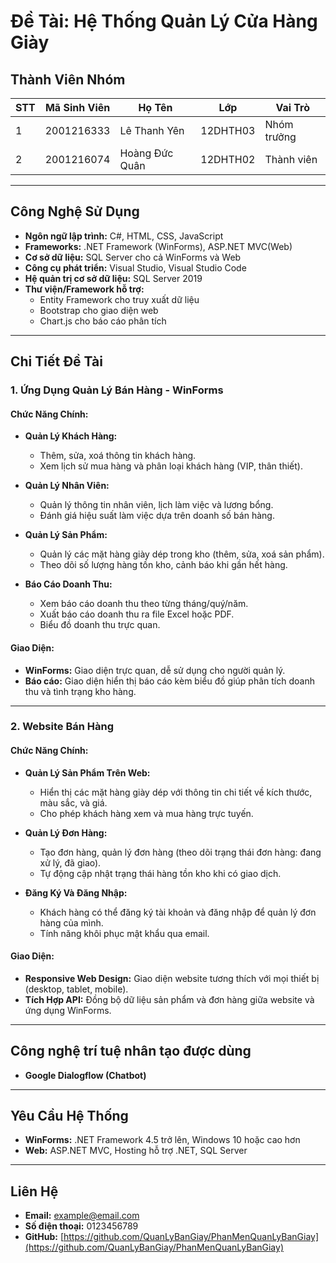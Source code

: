 # Đề Tài: Hệ Thống Quản Lý Cửa Hàng Giày

## Thành Viên Nhóm

| STT | Mã Sinh Viên  | Họ Tên          | Lớp         | Vai Trò       |
| --- | ------------- | --------------- | ----------- | ------------- |
| 1   | 2001216333    | Lê Thanh Yên     | 12DHTH03    | Nhóm trưởng   |
| 2   | 2001216074    | Hoàng Đức Quân   | 12DHTH02    | Thành viên    |

---

## Công Nghệ Sử Dụng

- **Ngôn ngữ lập trình:** C#, HTML, CSS, JavaScript
- **Frameworks:** .NET Framework (WinForms), ASP.NET MVC(Web)
- **Cơ sở dữ liệu:** SQL Server cho cả WinForms và Web
- **Công cụ phát triển:** Visual Studio, Visual Studio Code
- **Hệ quản trị cơ sở dữ liệu:** SQL Server 2019
- **Thư viện/Framework hỗ trợ:**
  - Entity Framework cho truy xuất dữ liệu
  - Bootstrap cho giao diện web
  - Chart.js cho báo cáo phân tích

---

## Chi Tiết Đề Tài

### 1. Ứng Dụng Quản Lý Bán Hàng - WinForms
#### Chức Năng Chính:
- **Quản Lý Khách Hàng:**
  - Thêm, sửa, xoá thông tin khách hàng.
  - Xem lịch sử mua hàng và phân loại khách hàng (VIP, thân thiết).
  
- **Quản Lý Nhân Viên:**
  - Quản lý thông tin nhân viên, lịch làm việc và lương bổng.
  - Đánh giá hiệu suất làm việc dựa trên doanh số bán hàng.

- **Quản Lý Sản Phẩm:**
  - Quản lý các mặt hàng giày dép trong kho (thêm, sửa, xoá sản phẩm).
  - Theo dõi số lượng hàng tồn kho, cảnh báo khi gần hết hàng.

- **Báo Cáo Doanh Thu:**
  - Xem báo cáo doanh thu theo từng tháng/quý/năm.
  - Xuất báo cáo doanh thu ra file Excel hoặc PDF.
  - Biểu đồ doanh thu trực quan.

#### Giao Diện:
- **WinForms:** Giao diện trực quan, dễ sử dụng cho người quản lý.
- **Báo cáo:** Giao diện hiển thị báo cáo kèm biểu đồ giúp phân tích doanh thu và tình trạng kho hàng.

---

### 2. Website Bán Hàng
#### Chức Năng Chính:
- **Quản Lý Sản Phẩm Trên Web:**
  - Hiển thị các mặt hàng giày dép với thông tin chi tiết về kích thước, màu sắc, và giá.
  - Cho phép khách hàng xem và mua hàng trực tuyến.

- **Quản Lý Đơn Hàng:**
  - Tạo đơn hàng, quản lý đơn hàng (theo dõi trạng thái đơn hàng: đang xử lý, đã giao).
  - Tự động cập nhật trạng thái hàng tồn kho khi có giao dịch.

- **Đăng Ký Và Đăng Nhập:**
  - Khách hàng có thể đăng ký tài khoản và đăng nhập để quản lý đơn hàng của mình.
  - Tính năng khôi phục mật khẩu qua email.

#### Giao Diện:
- **Responsive Web Design:** Giao diện website tương thích với mọi thiết bị (desktop, tablet, mobile).
- **Tích Hợp API:** Đồng bộ dữ liệu sản phẩm và đơn hàng giữa website và ứng dụng WinForms.

---

## Công nghệ trí tuệ nhân tạo được dùng
- **Google Dialogflow (Chatbot)**

---

## Yêu Cầu Hệ Thống
- **WinForms:** .NET Framework 4.5 trở lên, Windows 10 hoặc cao hơn
- **Web:** ASP.NET MVC, Hosting hỗ trợ .NET, SQL Server


---

## Liên Hệ
- **Email:** example@email.com
- **Số điện thoại:** 0123456789
- **GitHub:** [https://github.com/QuanLyBanGiay/PhanMenQuanLyBanGiay](https://github.com/QuanLyBanGiay/PhanMenQuanLyBanGiay)
